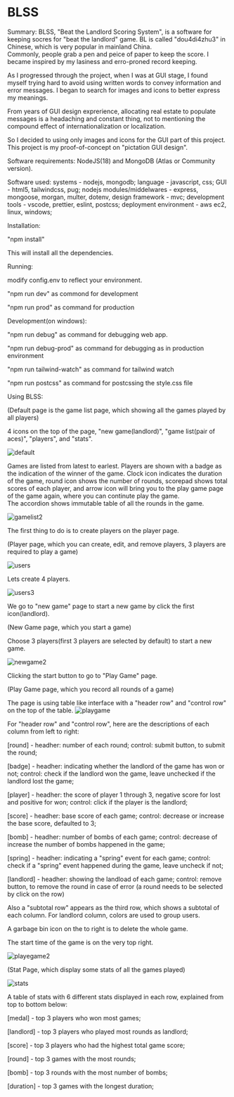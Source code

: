 # BLSS

Summary:
BLSS, "Beat the Landlord Scoring System", is a software for keeping socres for "beat the landlord" game. BL is called "dou4di4zhu3" in Chinese, which is very popular in mainland China.  
Commonly, people grab a pen and peice of paper to keep the score. I became inspired by my lasiness and erro-proned record keeping.

As I progressed through the project, when I was at GUI stage, I found myself trying hard to avoid using written words to convey information and error messages. I began to search for images and icons to better express my meanings.

From years of GUI design exprerience, allocating real estate to populate messages is a headaching and constant thing, not to mentioning the compound effect of internationalization or localization.

So I decided to using only images and icons for the GUI part of this project. This project is my proof-of-concept on "pictation GUI design".

Software requirements:
NodeJS(18) and MongoDB (Atlas or Community version).

Software used:
systems - nodejs, mongodb;
language - javascript, css;
GUI - html5, tailwindcss, pug;
nodejs modules/middelwares - express, mongoose, morgan, multer, dotenv,
design framework - mvc;
development tools - vscode, prettier, eslint, postcss;
deployment environment - aws ec2, linux, windows;

Installation:

"npm install"

This will install all the dependencies.


Running:

modify config.env to reflect your environment.

"npm run dev" as commond for development

"npm run prod" as command for production


Development(on windows):

"npm run debug" as command for debugging web app.

"npm run debug-prod" as command for debugging as in production environment

"npm run tailwind-watch" as command for tailwind watch

"npm run postcss" as command for postcssing the style.css file


Using BLSS:

(Default page is the game list page, which showing all the games played by all players)

4 icons on the top of the page, "new game(landlord)", "game list(pair of aces)", "players", and "stats".  

![default](https://github.com/franxxu/blss/assets/109082755/8b513e23-259e-4fb9-8521-6a4eb8c5579e)


Games are listed from latest to earlest.  Players are shown with a badge as the indication of the winner of the game.  Clock icon indicates the duration of the game, round icon shows the number of rounds, scorepad shows total scores of each player, and arrow icon will bring you to the play game page of the game again, where you can continute play the game.  
The accordion shows immutable table of all the rounds in the game.

![gamelist2](https://github.com/franxxu/blss/assets/109082755/c912515a-e89a-4964-aadb-ea691ade052f)



The first thing to do is to create players on the player page.



(Player page, which you can create, edit, and remove players, 3 players are required to play a game)

![users](https://github.com/franxxu/blss/assets/109082755/710b5ed0-6d9c-4ef7-ab92-fe7c50226519)

Lets create 4 players.

![users3](https://github.com/franxxu/blss/assets/109082755/5e797153-112d-4949-85c3-178e22c4dbf1)



We go to "new game" page to start a new game by click the first icon(landlord).

(New Game page, which you start a game)

Choose 3 players(first 3 players are selected by default) to start a new game.

![newgame2](https://github.com/franxxu/blss/assets/109082755/edca94ac-8e74-459e-aea2-f329c41c04a5)



Clicking the start button to go to "Play Game" page.

(Play Game page, which you record all rounds of a game)

The page is using table like interface with a "header row" and "control row" on the top of the table.
![playgame](https://github.com/franxxu/blss/assets/109082755/09614a16-7146-4174-b842-b101074263b7)

For "header row" and "control row", here are the descriptions of each column from left to right:

[round] - headher: number of each round;  control: submit button, to submit the round;

[badge] - headher: indicating whether the landlord of the game has won or not;  control: check if the landlord won the game, leave unchecked if the landlord lost the game;

[player] - headher: the score of player 1 through 3, negative score for lost and positive for won;  control: click if the player is the landlord;

[score]  - headher: base score of each game;  control: decrease or increase the base score, defaulted to 3;

[bomb]   - headher: number of bombs of each game;  control: decrease of increase the number of bombs happened in the game;

[spring] - headher: indicating a "spring" event for each game;  control: check if a "spring" event happened during the game, leave uncheck if not;

[landlord] - headher: showing the landload of each game;  control: remove button, to remove the round in case of error (a round needs to be selected by click on the row)

Also a "subtotal row" appears as the third row, which shows a subtotal of each column.  For landlord column, colors are used to group users.

A garbage bin icon on the to right is to delete the whole game.

The start time of the game is on the very top right.

![playegame2](https://github.com/franxxu/blss/assets/109082755/59f8eae2-63d8-4770-9ea2-2f11d6b04e47)



(Stat Page, which display some stats of all the games played)

![stats](https://github.com/franxxu/blss/assets/109082755/d8fbdedc-6c72-4797-8bea-293b3fc19d67)


A table of stats with 6 different stats displayed in each row, explained from top to bottom below:

[medal] - top 3 players who won most games;

[landlord] - top 3 players who played most rounds as landlord;

[score] - top 3 players who had the highest total game score;

[round] - top 3 games with the most rounds;

[bomb] - top 3 rounds with the most number of bombs;

[duration] - top 3 games with the longest duration;


